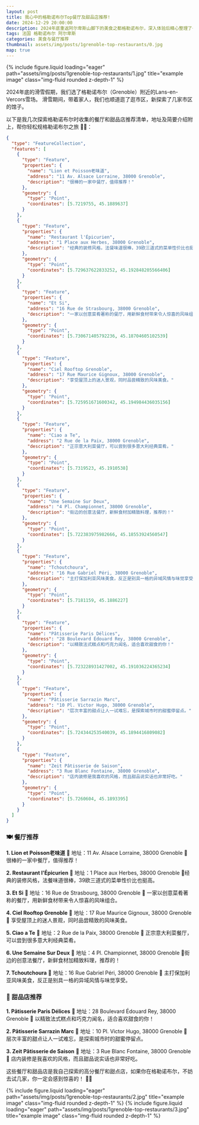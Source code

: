 ```yaml
---
layout: post
title: 我心中的格勒诺布尔Top餐厅及甜品店推荐!
date: 2024-12-29 20:00:00
description: 2024年底重返阿尔卑斯山脚下的美食之都格勒诺布尔，深入体验后精心整理了一份top餐厅和甜品店推荐清单。
tags: 法国 格勒诺布尔 阿尔卑斯
categories: 美食与餐厅推荐
thumbnail: assets/img/posts/1grenoble-top-restaurants/0.jpg
map: true
---
```

{% include figure.liquid loading="eager" path="assets/img/posts/1grenoble-top-restaurants/1.jpg" title="example image" class="img-fluid rounded z-depth-1" %}

2024年底的滑雪假期，我们选了格勒诺布尔（Grenoble）附近的Lans-en-Vercors雪场。
滑雪期间，带着家人，我们也顺道逛了逛市区，新探索了几家市区的馆子。

以下是我几次探索格勒诺布尔时收集的餐厅和甜品店推荐清单，地址及简要介绍附上，帮你轻松规格勒诺布尔之旅 🍴🎿：


```geojson
{
  "type": "FeatureCollection",
  "features": [
    {
      "type": "Feature",
      "properties": {
        "name": "Lion et Poisson老味道",
        "address": "11 Av. Alsace Lorraine, 38000 Grenoble",
        "description": "很棒的一家中餐厅，值得推荐！"
      },
      "geometry": {
        "type": "Point",
        "coordinates": [5.7219755, 45.1889637]
      }
    },
    {
      "type": "Feature",
      "properties": {
        "name": "Restaurant l'Épicurien",
        "address": "1 Place aux Herbes, 38000 Grenoble",
        "description": "经典的装修风格，法餐味道很棒，39欧三道式的菜单性价比也挺高。"
      },
      "geometry": {
        "type": "Point",
        "coordinates": [5.729637622833252, 45.192848205566406]
      }
    },
    {
      "type": "Feature",
      "properties": {
        "name": "Et Si",
        "address": "16 Rue de Strasbourg, 38000 Grenoble",
        "description": "一家以创意菜肴著称的餐厅，用新鲜食材带来令人惊喜的风味组合。"
      },
      "geometry": {
        "type": "Point",
        "coordinates": [5.730671405792236, 45.18704605102539]
      }
    },
    {
      "type": "Feature",
      "properties": {
        "name": "Ciel Rooftop Grenoble",
        "address": "17 Rue Maurice Gignoux, 38000 Grenoble",
        "description": "享受屋顶上的迷人景观，同时品尝精致的风味美食。"
      },
      "geometry": {
        "type": "Point",
        "coordinates": [5.725951671600342, 45.194984436035156]
      }
    },
    {
      "type": "Feature",
      "properties": {
        "name": "Ciao a Te",
        "address": "2 Rue de la Paix, 38000 Grenoble",
        "description": "正宗意大利菜餐厅，可以尝到很多意大利经典菜肴。"
      },
      "geometry": {
        "type": "Point",
        "coordinates": [5.7319523, 45.1910538]
      }
    },
    {
      "type": "Feature",
      "properties": {
        "name": "Une Semaine Sur Deux",
        "address": "4 Pl. Championnet, 38000 Grenoble",
        "description": "街边的创意法餐厅，新鲜食材加精致料理，推荐的！"
      },
      "geometry": {
        "type": "Point",
        "coordinates": [5.722383975982666, 45.18553924560547]
      }
    },
    {
      "type": "Feature",
      "properties": {
        "name": "Tchoutchoura",
        "address": "16 Rue Gabriel Péri, 38000 Grenoble",
        "description": "主打保加利亚风味美食，反正是别具一格的异域风情与味觉享受。"
      },
      "geometry": {
        "type": "Point",
        "coordinates": [5.7181159, 45.1886227]
      }
    },
    {
      "type": "Feature",
      "properties": {
        "name": "Pâtisserie Paris Délices",
        "address": "28 Boulevard Édouard Rey, 38000 Grenoble",
        "description": "以精致法式糕点和巧克力闻名，适合喜欢甜食的你！"
      },
      "geometry": {
        "type": "Point",
        "coordinates": [5.723228931427002, 45.191036224365234]
      }
    },
    {
      "type": "Feature",
      "properties": {
        "name": "Pâtisserie Sarrazin Marc",
        "address": "10 Pl. Victor Hugo, 38000 Grenoble",
        "description": "层次丰富的甜点让人一试难忘，是探索城市时的甜蜜停留点。"
      },
      "geometry": {
        "type": "Point",
        "coordinates": [5.724344253540039, 45.1894416809082]
      }
    },
    {
      "type": "Feature",
      "properties": {
        "name": "Zeit Pâtisserie de Saison",
        "address": "3 Rue Blanc Fontaine, 38000 Grenoble",
        "description": "店内装修是我喜欢的风格，而且甜品说实话也非常好吃。"
      },
      "geometry": {
        "type": "Point",
        "coordinates": [5.7260604, 45.1893395]
      }
    }
  ]
}
```

### 🍽️ 餐厅推荐
**1. Lion et Poisson老味道**
📍 地址：11 Av. Alsace Lorraine, 38000 Grenoble
🌟 很棒的一家中餐厅，值得推荐！

**2. Restaurant l'Épicurien**
📍 地址：1 Place aux Herbes, 38000 Grenoble
🌟经典的装修风格，法餐味道很棒，39欧三道式的菜单性价比也挺高。

**3. Et Si**
📍 地址：16 Rue de Strasbourg, 38000 Grenoble
🌟 一家以创意菜肴著称的餐厅，用新鲜食材带来令人惊喜的风味组合。

**4. Ciel Rooftop Grenoble**
📍 地址：17 Rue Maurice Gignoux, 38000 Grenoble
🌟 享受屋顶上的迷人景观，同时品尝精致的风味美食。

**5. Ciao a Te**
📍 地址：2 Rue de la Paix, 38000 Grenoble
🌟 正宗意大利菜餐厅，可以尝到很多意大利经典菜肴。

**6. Une Semaine Sur Deux**
📍 地址：4 Pl. Championnet, 38000 Grenoble
🌟街边的创意法餐厅，新鲜食材加精致料理，推荐的！

**7. Tchoutchoura**
📍 地址：16 Rue Gabriel Péri, 38000 Grenoble
🌟 主打保加利亚风味美食，反正是别具一格的异域风情与味觉享受。

### 🍰 甜品店推荐

**1. Pâtisserie Paris Délices**
📍 地址：28 Boulevard Édouard Rey, 38000 Grenoble
🌟 以精致法式糕点和巧克力闻名，适合喜欢甜食的你！

**2. Pâtisserie Sarrazin Marc**
📍 地址：10 Pl. Victor Hugo, 38000 Grenoble
🌟 层次丰富的甜点让人一试难忘，是探索城市时的甜蜜停留点。

**3. Zeit Pâtisserie de Saison**
📍 地址：3 Rue Blanc Fontaine, 38000 Grenoble
🌟 店内装修是我喜欢的风格，而且甜品说实话也非常好吃。

这些餐厅和甜品店是我自己探索的高分餐厅和甜点店，如果你在格勒诺布尔，不妨去试几家，你一定会感到惊喜的！ 🍷✨


{% include figure.liquid loading="eager" path="assets/img/posts/1grenoble-top-restaurants/2.jpg" title="example image" class="img-fluid rounded z-depth-1" %}
{% include figure.liquid loading="eager" path="assets/img/posts/1grenoble-top-restaurants/3.jpg" title="example image" class="img-fluid rounded z-depth-1" %}

